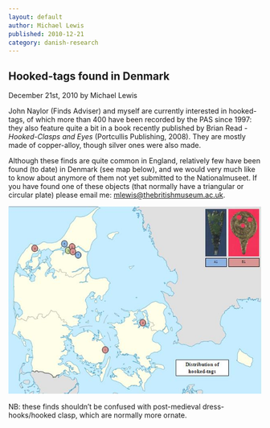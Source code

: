 ```yaml
---
layout: default
author: Michael Lewis
published: 2010-12-21
category: danish-research
---
```


Hooked-tags found in Denmark
----------------------------

December 21st, 2010 by Michael Lewis

John Naylor (Finds Adviser) and myself are currently interested in hooked-tags, of which more than 400 have been recorded by the PAS since 1997: they also feature quite a bit in a book recently published by Brian Read _\- Hooked-Clasps and Eyes_ (Portcullis Publishing, 2008). They are mostly made of copper-alloy, though silver ones were also made.

Although these finds are quite common in England, relatively few have been found (to date) in Denmark (see map below), and we would very much like to know about anymore of them not yet submitted to the Nationalmuseet. If you have found one of these objects (that normally have a triangular or circular plate) please email me: [mlewis@thebritishmuseum.ac.uk](mailto:mlewis@thebritishmuseum.ac.uk).

[![](/files/2010/12/untitled2.jpg)](/files/2010/12/untitled2.jpg)

NB: these finds shouldn’t be confused with post-medieval dress-hooks/hooked clasp, which are normally more ornate.